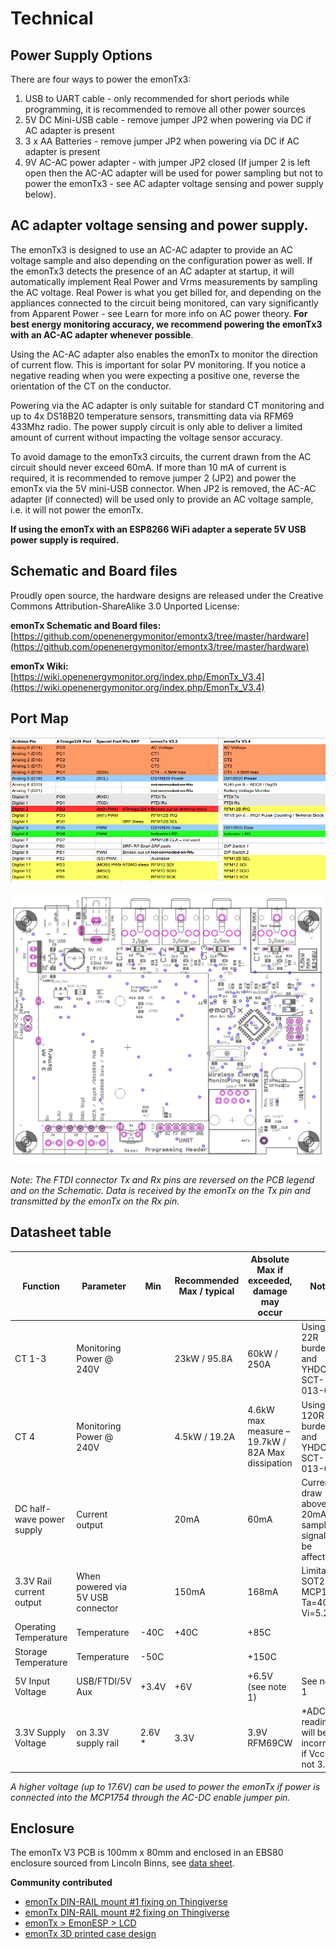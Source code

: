 # Technical

## Power Supply Options

There are four ways to power the emonTx3:

1. USB to UART cable - only recommended for short periods while programming, it is recommended to remove all other power sources
2. 5V DC Mini-USB cable - remove jumper JP2 when powering via DC if AC adapter is present
3. 3 x AA Batteries - remove jumper JP2 when powering via DC if AC adapter is present
4. 9V AC-AC power adapter - with jumper JP2 closed (If jumper 2 is left open then the AC-AC adapter will be used for power sampling but not to power the emonTx3 - see AC adapter voltage sensing and power supply below).

## AC adapter voltage sensing and power supply.

The emonTx3 is designed to use an AC-AC adapter to provide an AC voltage sample and also depending on the configuration power as well. If the emonTx3 detects the presence of an AC adapter at startup, it will automatically implement Real Power and Vrms measurements by sampling the AC voltage. Real Power is what you get billed for, and depending on the appliances connected to the circuit being monitored, can vary significantly from Apparent Power - see Learn for more info on AC power theory. **For best energy monitoring accuracy, we recommend powering the emonTx3 with an AC-AC adapter whenever possible**.

Using the AC-AC adapter also enables the emonTx to monitor the direction of current flow. This is important for solar PV monitoring. If you notice a negative reading when you were expecting a positive one, reverse the orientation of the CT on the conductor.

Powering via the AC adapter is only suitable for standard CT monitoring and up to 4x DS18B20 temperature sensors, transmitting data via RFM69 433Mhz radio. The power supply circuit is only able to deliver a limited amount of current without impacting the voltage sensor accuracy.

To avoid damage to the emonTx3 circuits, the current drawn from the AC circuit should never exceed 60mA. If more than 10 mA of current is required, it is recommended to remove jumper 2 (JP2) and power the emonTx via the 5V mini-USB connector. When JP2 is removed, the AC-AC adapter (if connected) will be used only to provide an AC voltage sample, i.e. it will not power the emonTx.

**If using the emonTx with an ESP8266 WiFi adapter a seperate 5V USB power supply is required.**

## Schematic and Board files

Proudly open source, the hardware designs are released under the Creative Commons Attribution-ShareAlike 3.0 Unported License: 

**emonTx Schematic and Board files:**<br> [https://github.com/openenergymonitor/emontx3/tree/master/hardware](https://github.com/openenergymonitor/emontx3/tree/master/hardware)

**emonTx Wiki:**<br> [https://wiki.openenergymonitor.org/index.php/EmonTx_V3.4](https://wiki.openenergymonitor.org/index.php/EmonTx_V3.4)

## Port Map

![EmonTx_V3.4_portmap.png](img/EmonTx_V3.4_portmap.png)

![](img/EmonTx_V3.4_brd_values_white.png)

*Note: The FTDI connector Tx and Rx pins are reversed on the PCB legend and on the Schematic. Data is received by the emonTx on the Tx pin and transmitted by the emonTx on the Rx pin.*

## Datasheet table

| Function                   | Parameter                          | Min     | Recommended  Max / typical   | Absolute Max  if exceeded, damage may occur       | Notes                                                      |
|----------------------------|------------------------------------|---------|------------------------------|---------------------------------------------------|------------------------------------------------------------|
| CT 1-3                     | Monitoring Power @ 240V            |         | 23kW / 95.8A                 | 60kW / 250A                                       | Using 22R burden and  YHDC SCT-013-00                      |
| CT 4                       | Monitoring Power @ 240V            |         | 4.5kW / 19.2A                | 4.6kW max measure – 19.7kW / 82A Max dissipation  | Using 120R burden and  YHDC SCT-013-00                     |
| DC half-wave power supply  | Current output                     |         | 20mA                         | 60mA                                              | Current draw above 20mA AC sample signal will be affected  |
| 3.3V Rail current output   | When powered via 5V USB connector  |         | 150mA                        | 168mA                                             | Limitation SOT22 MCP1700 Ta=40C Vi=5.25V                   |
| Operating Temperature      | Temperature                        | -40C    | +40C                         | +85C                                              |                                                            |
| Storage Temperature        | Temperature                        | -50C    |                              | +150C                                             |                                                            |
| 5V Input Voltage           | USB/FTDI/5V Aux                    | +3.4V   | +6V                          | +6.5V (see note 1)                                | See note 1                                                 |
| 3.3V Supply Voltage        | on 3.3V supply rail                | 2.6V *  | 3.3V                         | 3.9V RFM69CW                                      | *ADC readings will be incorrect if Vcc is not 3.3V         |

*A higher voltage (up to 17.6V) can be used to power the emonTx if power is connected into the MCP1754 through the AC-DC enable jumper pin.*

## Enclosure

The emonTx V3 PCB is 100mm x 80mm and enclosed in an EBS80 enclosure sourced from Lincoln Binns, see [data sheet](https://www.lincolnbinns.com/en/aluminium-electronic-enclosure-e-case-b-data).

**Community contributed**

- [emonTx DIN-RAIL mount #1 fixing on Thingiverse](http://www.thingiverse.com/thing:1355749)
- [emonTx DIN-RAIL mount #2 fixing on Thingiverse](https://www.thingiverse.com/thing:208177)
- [emonTx > EmonESP > LCD](https://www.thingiverse.com/thing:2043784)
- [emonTx 3D printed case design](https://www.thingiverse.com/nduarte/designs)
